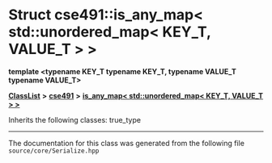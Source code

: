 

# Struct cse491::is\_any\_map&lt; std::unordered\_map&lt; KEY\_T, VALUE\_T &gt; &gt;

**template &lt;typename KEY\_T typename KEY\_T, typename VALUE\_T typename VALUE\_T&gt;**



[**ClassList**](annotated.md) **>** [**cse491**](namespacecse491.md) **>** [**is\_any\_map&lt; std::unordered\_map&lt; KEY\_T, VALUE\_T &gt; &gt;**](structcse491_1_1is__any__map_3_01std_1_1unordered__map_3_01_k_e_y___t_00_01_v_a_l_u_e___t_01_4_01_4.md)








Inherits the following classes: true_type































































------------------------------
The documentation for this class was generated from the following file `source/core/Serialize.hpp`

